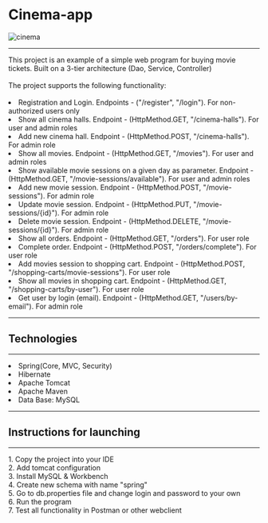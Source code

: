 # Cinema-app
![cinema](https://businessvisit.com.ua/wp-content/uploads/2017/02/VO-cinema.jpg)
<hr>
This project is an example of a simple web program for buying movie tickets. Built on a 3-tier architecture (Dao, Service, Controller)<br><br> 
The project supports the following functionality: <br><br>
<li>Registration and Login. Endpoints - ("/register", "/login"). For non-authorized users only</li>
<li>Show all cinema halls. Endpoint - (HttpMethod.GET, "/cinema-halls"). For user and admin roles</li>
<li>Add new cinema hall. Endpoint - (HttpMethod.POST, "/cinema-halls"). For admin role</li>
<li>Show all movies. Endpoint - (HttpMethod.GET, "/movies"). For user and admin roles</li>
<li>Show available movie sessions on a given day as parameter. Endpoint - (HttpMethod.GET, "/movie-sessions/available"). For user and admin roles</li>
<li>Add new movie session. Endpoint - (HttpMethod.POST, "/movie-sessions"). For admin role</li>
<li>Update movie session. Endpoint - (HttpMethod.PUT, "/movie-sessions/{id}"). For admin role</li>
<li>Delete movie session. Endpoint - (HttpMethod.DELETE, "/movie-sessions/{id}"). For admin role</li>
<li>Show all orders. Endpoint - (HttpMethod.GET, "/orders"). For user role</li>
<li>Complete order. Endpoint - (HttpMethod.POST, "/orders/complete"). For user role</li>
<li>Add movies session to shopping cart. Endpoint - (HttpMethod.POST, "/shopping-carts/movie-sessions"). For user role</li>
<li>Show all movies in shopping cart. Endpoint - (HttpMethod.GET, "/shopping-carts/by-user"). For user role</li>
<li>Get user by login (email). Endpoint - (HttpMethod.GET, "/users/by-email"). For admin role</li>
<hr>

## Technologies
<hr>
<li>Spring(Core, MVC, Security)</li>
<li>Hibernate</li>
<li>Apache Tomcat</li>
<li>Apache Maven</li>
<li>Data Base: MySQL</li>
<hr>

## Instructions for launching
<hr>
1. Copy the project into your IDE <br>
2. Add tomcat configuration <br>
3. Install MySQL & Workbench <br>
4. Create new schema with name "spring" <br>
5. Go to db.properties file and change login and password to your own <br>
6. Run the program <br>
7. Test all functionality in Postman or other webclient
